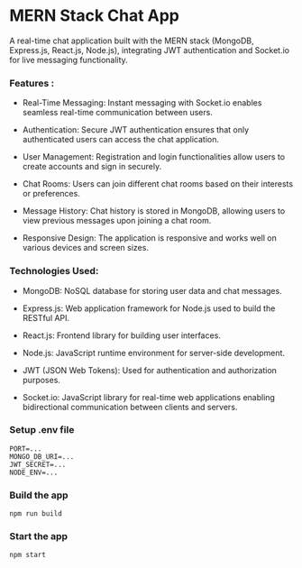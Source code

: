 # MERN Stack Chat App

A real-time chat application built with the MERN stack (MongoDB, Express.js, React.js, Node.js), integrating JWT authentication and Socket.io for live messaging functionality.


### Features : 


- Real-Time Messaging: Instant messaging with Socket.io enables seamless real-time communication between users.

- Authentication: Secure JWT authentication ensures that only authenticated users can access the chat application.

- User Management: Registration and login functionalities allow users to create accounts and sign in securely.

- Chat Rooms: Users can join different chat rooms based on their interests or preferences.

- Message History: Chat history is stored in MongoDB, allowing users to view previous messages upon joining a chat room.

- Responsive Design: The application is responsive and works well on various devices and screen sizes.


### Technologies Used:

- MongoDB: NoSQL database for storing user data and chat messages.

- Express.js: Web application framework for Node.js used to build the RESTful API.

- React.js: Frontend library for building user interfaces.

- Node.js: JavaScript runtime environment for server-side development.

- JWT (JSON Web Tokens): Used for authentication and authorization purposes.

- Socket.io: JavaScript library for real-time web applications enabling bidirectional communication between clients and servers.

### Setup .env file
```
PORT=...
MONGO_DB_URI=...
JWT_SECRET=...
NODE_ENV=...
```

### Build the app
```
npm run build
```

### Start the app
```
npm start
```




